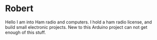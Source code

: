 # Robert
Hello I am into Ham radio and computers. I hold a ham radio license, and build small electronic projects. New to this Arduino project can not get enough of this stuff.
